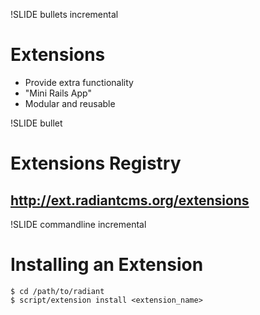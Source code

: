 !SLIDE bullets incremental
# Extensions #
* Provide extra functionality
* "Mini Rails App"
* Modular and reusable

!SLIDE bullet
# Extensions Registry #
## http://ext.radiantcms.org/extensions ##

!SLIDE commandline incremental
# Installing an Extension #

    $ cd /path/to/radiant
    $ script/extension install <extension_name>